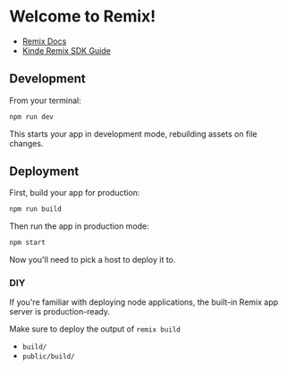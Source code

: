 # Welcome to Remix!

- [Remix Docs](https://remix.run/docs)
- [Kinde Remix SDK Guide](https://kinde.notion.site/Remix-guide-eeba8882b6254b7b9db20a62a927cc29?pvs=4)

## Development

From your terminal:

```sh
npm run dev
```

This starts your app in development mode, rebuilding assets on file changes.

## Deployment

First, build your app for production:

```sh
npm run build
```

Then run the app in production mode:

```sh
npm start
```

Now you'll need to pick a host to deploy it to.

### DIY

If you're familiar with deploying node applications, the built-in Remix app server is production-ready.

Make sure to deploy the output of `remix build`

- `build/`
- `public/build/`
